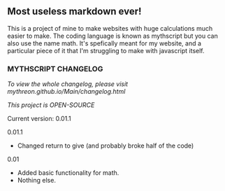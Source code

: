 ## Most useless markdown ever!

This is a project of mine to make websites with huge calculations much easier to make. The coding language is known as mythscript but you can also use the name math. It's spefically meant for my website, and a particular piece of it that I'm struggling to make with javascript itself.

### MYTHSCRIPT CHANGELOG
 
_To view the whole changelog, please visit mythreon.github.io/Main/changelog.html_

*This project is OPEN-SOURCE*


Current version: 0.01.1

0.01.1
- Changed return to give (and probably broke half of the code)

0.01

- Added basic functionality for math.
- Nothing else.
